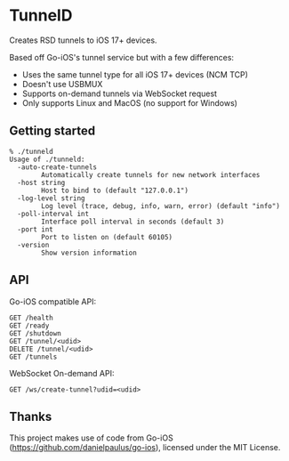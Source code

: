 # TunnelD

Creates RSD tunnels to iOS 17+ devices. 

Based off Go-iOS's tunnel service but with a few differences:

- Uses the same tunnel type for all iOS 17+ devices (NCM TCP)
- Doesn't use USBMUX
- Supports on-demand tunnels via WebSocket request
- Only supports Linux and MacOS (no support for Windows)

## Getting started

```
% ./tunneld
Usage of ./tunneld:
  -auto-create-tunnels
        Automatically create tunnels for new network interfaces
  -host string
        Host to bind to (default "127.0.0.1")
  -log-level string
        Log level (trace, debug, info, warn, error) (default "info")
  -poll-interval int
        Interface poll interval in seconds (default 3)
  -port int
        Port to listen on (default 60105)
  -version
        Show version information
```

## API

Go-iOS compatible API:
```
GET /health
GET /ready
GET /shutdown
GET /tunnel/<udid>
DELETE /tunnel/<udid>
GET /tunnels
```

WebSocket On-demand API:

```
GET /ws/create-tunnel?udid=<udid>
```

## Thanks

This project makes use of code from Go-iOS (https://github.com/danielpaulus/go-ios), licensed under the MIT License.